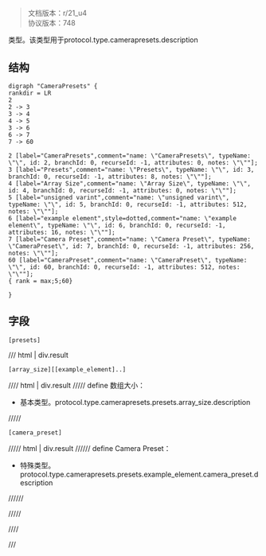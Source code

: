 # <!-- md:samp CameraPresets -->

> 文档版本：r/21_u4<br/>协议版本：748

<!-- md:samp CameraPresets -->类型。该类型用于protocol.type.camerapresets.description

## 结构

```viz
digraph "CameraPresets" {
rankdir = LR
2
2 -> 3
3 -> 4
4 -> 5
3 -> 6
6 -> 7
7 -> 60

2 [label="CameraPresets",comment="name: \"CameraPresets\", typeName: \"\", id: 2, branchId: 0, recurseId: -1, attributes: 0, notes: \"\""];
3 [label="Presets",comment="name: \"Presets\", typeName: \"\", id: 3, branchId: 0, recurseId: -1, attributes: 8, notes: \"\""];
4 [label="Array Size",comment="name: \"Array Size\", typeName: \"\", id: 4, branchId: 0, recurseId: -1, attributes: 0, notes: \"\""];
5 [label="unsigned varint",comment="name: \"unsigned varint\", typeName: \"\", id: 5, branchId: 0, recurseId: -1, attributes: 512, notes: \"\""];
6 [label="example element",style=dotted,comment="name: \"example element\", typeName: \"\", id: 6, branchId: 0, recurseId: -1, attributes: 16, notes: \"\""];
7 [label="Camera Preset",comment="name: \"Camera Preset\", typeName: \"CameraPreset\", id: 7, branchId: 0, recurseId: -1, attributes: 256, notes: \"\""];
60 [label="CameraPreset",comment="name: \"CameraPreset\", typeName: \"\", id: 60, branchId: 0, recurseId: -1, attributes: 512, notes: \"\""];
{ rank = max;5;60}

}

```

## 字段

```title='CameraPresets'
[presets]
```

/// html | div.result
```title='Presets'
[array_size][[example_element]..]
```

//// html | div.result
///// define
数组大小：<!-- md:samp unsigned varint -->

- 基本类型。protocol.type.camerapresets.presets.array_size.description


/////
```title='示例元素'
[camera_preset]
```

///// html | div.result
////// define
Camera Preset：[<!-- md:samp CameraPreset -->](../types/camerapreset.md)

- 特殊类型。protocol.type.camerapresets.presets.example_element.camera_preset.description


//////

/////

////

///

